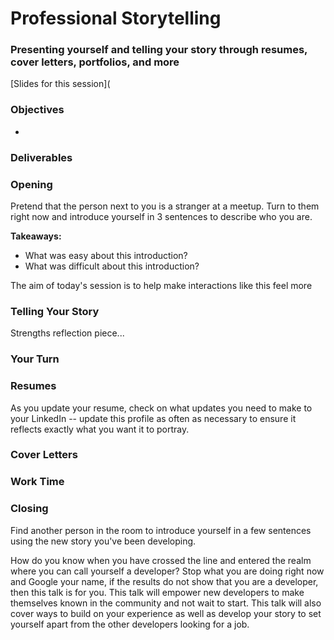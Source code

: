 # Professional Storytelling
### Presenting yourself and telling your story through resumes, cover letters, portfolios, and more 

[Slides for this session](

### Objectives
* 

### Deliverables


### Opening
Pretend that the person next to you is a stranger at a meetup. Turn to them right now and introduce yourself in 3 sentences to describe who you are. 

**Takeaways:**
* What was easy about this introduction?
* What was difficult about this introduction? 

The aim of today's session is to help make interactions like this feel more 

### Telling Your Story

Strengths reflection piece...

### Your Turn

### Resumes

As you update your resume, check on what updates you need to make to your LinkedIn -- update this profile as often as necessary to ensure it reflects exactly what you want it to portray.

### Cover Letters

### Work Time


### Closing
Find another person in the room to introduce yourself in a few sentences using the new story you've been developing. 


How do you know when you have crossed the line and entered the realm where you can call yourself a developer? Stop what you are doing right now and Google your name, if the results do not show that you are a developer, then this talk is for you. This talk will empower new developers to make themselves known in the community and not wait to start. This talk will also cover ways to build on your experience as well as develop your story to set yourself apart from the other developers looking for a job.
